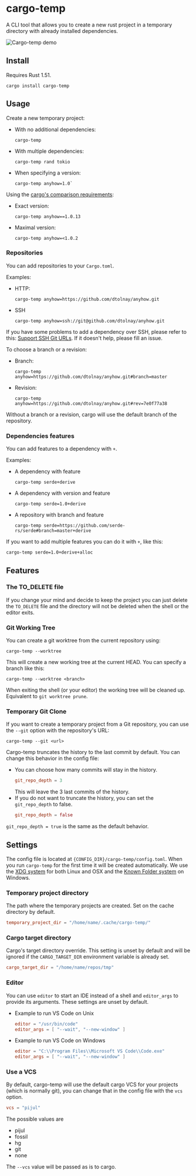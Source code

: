 # cargo-temp

A CLI tool that allows you to create a new rust project in a temporary directory
with already installed dependencies.

![Cargo-temp demo](t-rec.gif)

## Install

Requires Rust 1.51.

```
cargo install cargo-temp
```

## Usage

Create a new temporary project:

* With no additional dependencies:
    ```
    cargo-temp
    ```

* With multiple dependencies:
    ```
    cargo-temp rand tokio
    ```

* When specifying a version:
    ```
    cargo-temp anyhow=1.0`
    ```

Using the [cargo's comparison requirements][comparison]:

* Exact version:
    ```
    cargo-temp anyhow==1.0.13
    ```

* Maximal version:
    ```
    cargo-temp anyhow=<1.0.2
    ```

### Repositories

You can add repositories to your `Cargo.toml`.

Examples:

* HTTP:
    ```
    cargo-temp anyhow=https://github.com/dtolnay/anyhow.git
    ```

* SSH
    ```
    cargo-temp anyhow=ssh://git@github.com/dtolnay/anyhow.git
    ```

If you have some problems to add a dependency over SSH, please refer to this:
[Support SSH Git URLs](ssh-issue). If it doesn't help, please fill an issue.

To choose a branch or a revision:

* Branch:
    ```
    cargo-temp anyhow=https://github.com/dtolnay/anyhow.git#branch=master
    ```

* Revision:
    ```
    cargo-temp anyhow=https://github.com/dtolnay/anyhow.git#rev=7e0f77a38
    ```

Without a branch or a revision, cargo will use the default branch of the
repository.

### Dependencies features

You can add features to a dependency with `+`.

Examples:

* A dependency with feature
    ```
    cargo-temp serde+derive
    ```

* A dependency with version and feature
    ```
    cargo-temp serde=1.0+derive
    ```

* A repository with branch and feature
    ```
    cargo-temp serde=https://github.com/serde-rs/serde#branch=master+derive
    ```

If you want to add multiple features you can do it with `+`, like this:

```
cargo-temp serde=1.0+derive+alloc
```

## Features

### The TO_DELETE file

If you change your mind and decide to keep the project you can just delete the
`TO_DELETE` file and the directory will not be deleted when the shell or the
editor exits.

### Git Working Tree

You can create a git worktree from the current repository using:

```
cargo-temp --worktree
```

This will create a new working tree at the current HEAD.
You can specify a branch like this:

```
cargo-temp --worktree <branch>
```

When exiting the shell (or your editor) the working tree will be cleaned up.
Equivalent to `git worktree prune`.

### Temporary Git Clone

If you want to create a temporary project from a Git repository, you can use the `--git` option with the repository's URL:

```
cargo-temp --git <url>
```

Cargo-temp truncates the history to the last commit by default. You can change this behavior in the config file:

* You can choose how many commits will stay in the history.
    ```toml
    git_repo_depth = 3
    ```
    This will leave the 3 last commits of the history.
* If you do not want to truncate the history, you can set the `git_repo_depth`
    to false.
    ```toml
    git_repo_depth = false
    ```

`git_repo_depth = true` is the same as the default behavior.

## Settings

The config file is located at `{CONFIG_DIR}/cargo-temp/config.toml`.
When you run `cargo-temp` for the first time it will be created automatically.
We use the [XDG system][xdg] for both Linux and OSX
and the [Known Folder system][knownfolder] on Windows.

### Temporary project directory

The path where the temporary projects are created.
Set on the cache directory by default.

```toml
temporary_project_dir = "/home/name/.cache/cargo-temp/"
```

### Cargo target directory

Cargo's target directory override.
This setting is unset by default and will be ignored if the `CARGO_TARGET_DIR`
environment variable is already set.

```toml
cargo_target_dir = "/home/name/repos/tmp"
```

### Editor

You can use `editor` to start an IDE instead of a shell
and `editor_args` to provide its arguments. These settings are unset by default.

* Example to run VS Code on Unix
    ```toml
    editor = "/usr/bin/code"
    editor_args = [ "--wait", "--new-window" ]
    ```

* Example to run VS Code on Windows
    ```toml
    editor = "C:\\Program Files\\Microsoft VS Code\\Code.exe"
    editor_args = [ "--wait", "--new-window" ]
    ```

### Use a VCS

By default, cargo-temp will use the default cargo VCS for your projects (which
is normally git), you can change that in the config file with the `vcs` option.

```toml
vcs = "pijul"
```

The possible values are

* pijul
* fossil
* hg
* git
* none

The `--vcs` value will be passed as is to cargo.

[comparison]: https://doc.rust-lang.org/cargo/reference/specifying-dependencies.html#comparison-requirements
[xdg]: https://docs.rs/xdg/2.2.0/xdg/
[knownfolder]: https://docs.rs/dirs-2/3.0.1/dirs_2/
[ssh-issue]: https://github.com/rust-lang/cargo/issues/1851
